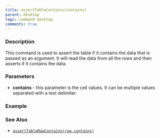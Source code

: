 ```yaml
---
title: assertTableContains(contains)
parent: desktop
tags: command desktop
comments: true
---
```


### Description

This command is used to assert the table if it contains the data that is passed as an argument. It will read the data from all the rows and then asserts if it contains the data.

### Parameters

- **contains** - this parameter is the cell values. It can be multiple values separated with a text delimiter.

### Example


### See Also

- [`assertTableRowContains(row,contains)`](assertTableRowContains(row,contains))